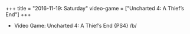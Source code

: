 +++
title = "2016-11-19: Saturday"
video-game = ["Uncharted 4: A Thief’s End"]
+++


* Video Game: Uncharted 4: A Thief’s End {PS4} /b/